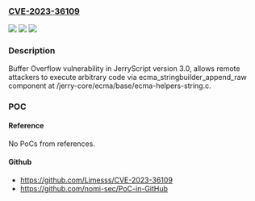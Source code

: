 ### [CVE-2023-36109](https://cve.mitre.org/cgi-bin/cvename.cgi?name=CVE-2023-36109)
![](https://img.shields.io/static/v1?label=Product&message=n%2Fa&color=blue)
![](https://img.shields.io/static/v1?label=Version&message=n%2Fa&color=blue)
![](https://img.shields.io/static/v1?label=Vulnerability&message=n%2Fa&color=brighgreen)

### Description

Buffer Overflow vulnerability in JerryScript version 3.0, allows remote attackers to execute arbitrary code via ecma_stringbuilder_append_raw component at /jerry-core/ecma/base/ecma-helpers-string.c.

### POC

#### Reference
No PoCs from references.

#### Github
- https://github.com/Limesss/CVE-2023-36109
- https://github.com/nomi-sec/PoC-in-GitHub

